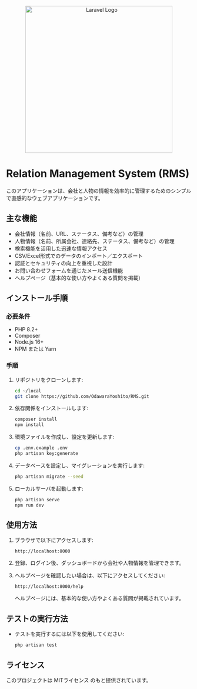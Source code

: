 <p align="center"><a href="https://laravel.com" target="_blank"><img src="https://raw.githubusercontent.com/laravel/art/master/logo-lockup/5%20SVG/2%20CMYK/1%20Full%20Color/laravel-logolockup-cmyk-red.svg" width="400" alt="Laravel Logo"></a></p>

# Relation Management System (RMS)

このアプリケーションは、会社と人物の情報を効率的に管理するためのシンプルで直感的なウェブアプリケーションです。

## 主な機能

- 会社情報（名前、URL、ステータス、備考など）の管理
- 人物情報（名前、所属会社、連絡先、ステータス、備考など）の管理
- 検索機能を活用した迅速な情報アクセス
- CSV/Excel形式でのデータのインポート／エクスポート
- 認証とセキュリティの向上を重視した設計
- お問い合わせフォームを通じたメール送信機能
- ヘルプページ（基本的な使い方やよくある質問を掲載）

## インストール手順

### 必要条件
- PHP 8.2+
- Composer
- Node.js 16+
- NPM または Yarn

### 手順
1. リポジトリをクローンします:
   ```bash
   cd ~/local
   git clone https://github.com/OdawaraYoshito/RMS.git
   ```

2. 依存関係をインストールします:
   ```bash
   composer install
   npm install
   ```

3. 環境ファイルを作成し、設定を更新します:
   ```bash
   cp .env.example .env
   php artisan key:generate
   ```

4. データベースを設定し、マイグレーションを実行します:
   ```bash
   php artisan migrate --seed
   ```

5. ローカルサーバを起動します:
   ```bash
   php artisan serve
   npm run dev
   ```

## 使用方法
1. ブラウザで以下にアクセスします:
   ```plaintext
   http://localhost:8000
   ```

2. 登録、ログイン後、ダッシュボードから会社や人物情報を管理できます。

3. ヘルプページを確認したい場合は、以下にアクセスしてください:
   ```plaintext
   http://localhost:8000/help
   ```
   ヘルプページには、基本的な使い方やよくある質問が掲載されています。

## テストの実行方法
- テストを実行するには以下を使用してください:
   ```bash
   php artisan test
   ```

## ライセンス
このプロジェクトは MITライセンス のもと提供されています。

